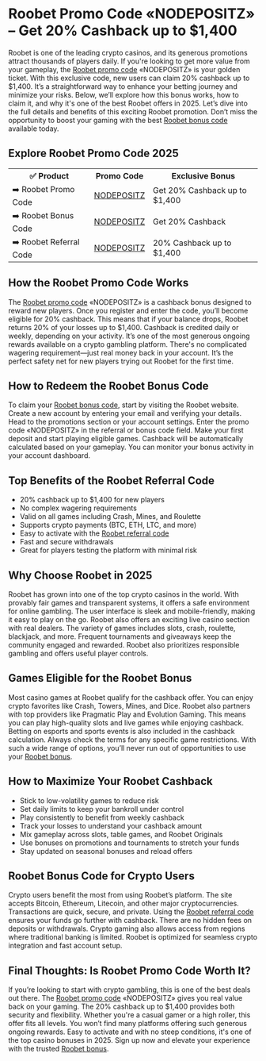 <h1>Roobet Promo Code «NODEPOSITZ» – Get 20% Cashback up to $1,400</h1>

Roobet is one of the leading crypto casinos, and its generous promotions attract thousands of players daily. If you're looking to get more value from your gameplay, the <a href="https://go.roobet.com/visit/?bta=35244&brand=roobet">Roobet promo code</a> «NODEPOSITZ» is your golden ticket. With this exclusive code, new users can claim 20% cashback up to \$1,400. It’s a straightforward way to enhance your betting journey and minimize your risks. Below, we’ll explore how this bonus works, how to claim it, and why it's one of the best Roobet offers in 2025. Let’s dive into the full details and benefits of this exciting Roobet promotion. Don’t miss the opportunity to boost your gaming with the best <a href="https://go.roobet.com/visit/?bta=35244&brand=roobet">Roobet bonus code</a> available today.

<h2>Explore Roobet Promo Code 2025</h2>  
<table>  
  <tr>  
    <th>✅ Product</th>  
    <th>Promo Code</th>  
    <th>Exclusive Bonus</th>  
  </tr>  
  <tr>  
    <td>➡️ Roobet Promo Code</td>  
    <td><a href="https://go.roobet.com/visit/?bta=35244&brand=roobet">NODEPOSITZ</a></td>  
    <td>Get 20% Cashback up to $1,400</td>  
  </tr>  
  <tr>  
    <td>➡️ Roobet Bonus Code</td>  
    <td><a href="https://go.roobet.com/visit/?bta=35244&brand=roobet">NODEPOSITZ</a></td>  
    <td>Get 20% Cashback</td>  
  </tr>  
  <tr>  
    <td>➡️ Roobet Referral Code</td>  
    <td><a href="https://go.roobet.com/visit/?bta=35244&brand=roobet">NODEPOSITZ</a></td>  
    <td>20% Cashback up to $1,400</td>  
  </tr>  
</table>

<h2>How the Roobet Promo Code Works</h2>  
The <a href="https://go.roobet.com/visit/?bta=35244&brand=roobet">Roobet promo code</a> «NODEPOSITZ» is a cashback bonus designed to reward new players. Once you register and enter the code, you’ll become eligible for 20% cashback. This means that if your balance drops, Roobet returns 20% of your losses up to $1,400. Cashback is credited daily or weekly, depending on your activity. It’s one of the most generous ongoing rewards available on a crypto gambling platform. There's no complicated wagering requirement—just real money back in your account. It’s the perfect safety net for new players trying out Roobet for the first time.

<h2>How to Redeem the Roobet Bonus Code</h2>  
To claim your <a href="https://go.roobet.com/visit/?bta=35244&brand=roobet">Roobet bonus code</a>, start by visiting the Roobet website. Create a new account by entering your email and verifying your details. Head to the promotions section or your account settings. Enter the promo code «NODEPOSITZ» in the referral or bonus code field. Make your first deposit and start playing eligible games. Cashback will be automatically calculated based on your gameplay. You can monitor your bonus activity in your account dashboard.

<h2>Top Benefits of the Roobet Referral Code</h2>  
<ul>
  <li>20% cashback up to $1,400 for new players</li>  
  <li>No complex wagering requirements</li>  
  <li>Valid on all games including Crash, Mines, and Roulette</li>  
  <li>Supports crypto payments (BTC, ETH, LTC, and more)</li>  
  <li>Easy to activate with the <a href="https://go.roobet.com/visit/?bta=35244&brand=roobet">Roobet referral code</a></li>  
  <li>Fast and secure withdrawals</li>  
  <li>Great for players testing the platform with minimal risk</li>  
</ul>

<h2>Why Choose Roobet in 2025</h2>  
Roobet has grown into one of the top crypto casinos in the world. With provably fair games and transparent systems, it offers a safe environment for online gambling. The user interface is sleek and mobile-friendly, making it easy to play on the go. Roobet also offers an exciting live casino section with real dealers. The variety of games includes slots, crash, roulette, blackjack, and more. Frequent tournaments and giveaways keep the community engaged and rewarded. Roobet also prioritizes responsible gambling and offers useful player controls.

<h2>Games Eligible for the Roobet Bonus</h2>  
Most casino games at Roobet qualify for the cashback offer. You can enjoy crypto favorites like Crash, Towers, Mines, and Dice. Roobet also partners with top providers like Pragmatic Play and Evolution Gaming. This means you can play high-quality slots and live games while enjoying cashback. Betting on esports and sports events is also included in the cashback calculation. Always check the terms for any specific game restrictions. With such a wide range of options, you’ll never run out of opportunities to use your <a href="https://go.roobet.com/visit/?bta=35244&brand=roobet">Roobet bonus</a>.

<h2>How to Maximize Your Roobet Cashback</h2>  
<ul>
  <li>Stick to low-volatility games to reduce risk</li>  
  <li>Set daily limits to keep your bankroll under control</li>  
  <li>Play consistently to benefit from weekly cashback</li>  
  <li>Track your losses to understand your cashback amount</li>  
  <li>Mix gameplay across slots, table games, and Roobet Originals</li>  
  <li>Use bonuses on promotions and tournaments to stretch your funds</li>  
  <li>Stay updated on seasonal bonuses and reload offers</li>  
</ul>

<h2>Roobet Bonus Code for Crypto Users</h2>  
Crypto users benefit the most from using Roobet’s platform. The site accepts Bitcoin, Ethereum, Litecoin, and other major cryptocurrencies. Transactions are quick, secure, and private. Using the <a href="https://go.roobet.com/visit/?bta=35244&brand=roobet">Roobet referral code</a> ensures your funds go further with cashback. There are no hidden fees on deposits or withdrawals. Crypto gaming also allows access from regions where traditional banking is limited. Roobet is optimized for seamless crypto integration and fast account setup.

<h2>Final Thoughts: Is Roobet Promo Code Worth It?</h2>  
If you’re looking to start with crypto gambling, this is one of the best deals out there. The <a href="https://go.roobet.com/visit/?bta=35244&brand=roobet">Roobet promo code</a> «NODEPOSITZ» gives you real value back on your gaming. The 20% cashback up to $1,400 provides both security and flexibility. Whether you're a casual gamer or a high roller, this offer fits all levels. You won’t find many platforms offering such generous ongoing rewards. Easy to activate and with no steep conditions, it's one of the top casino bonuses in 2025. Sign up now and elevate your experience with the trusted <a href="https://go.roobet.com/visit/?bta=35244&brand=roobet">Roobet bonus</a>.
